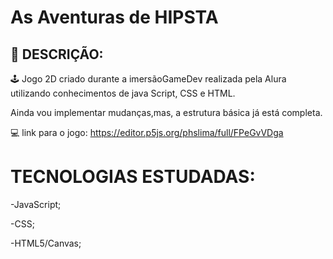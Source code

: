 # As Aventuras de HIPSTA

## 🔖 DESCRIÇÃO:
   🕹️ Jogo 2D criado durante a imersãoGameDev realizada pela Alura utilizando conhecimentos de java Script, CSS e HTML. 
   
   Ainda vou implementar mudanças,mas, a estrutura básica já está completa.
   
  💻 link para o jogo: https://editor.p5js.org/phslima/full/FPeGvVDga 
   
   
   
# TECNOLOGIAS ESTUDADAS:
   -JavaScript;
   
   -CSS;
   
   -HTML5/Canvas;
   
